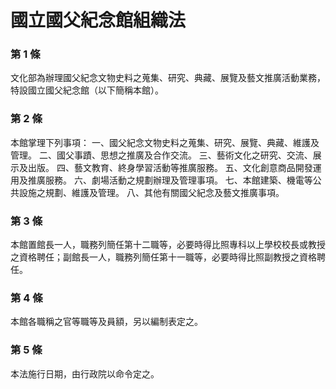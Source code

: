 # 國立國父紀念館組織法

### 第 1 條

文化部為辦理國父紀念文物史料之蒐集、研究、典藏、展覽及藝文推廣活動業務，特設國立國父紀念館（以下簡稱本館）。

### 第 2 條

本館掌理下列事項：
一、國父紀念文物史料之蒐集、研究、展覽、典藏、維護及管理。
二、國父事蹟、思想之推廣及合作交流。
三、藝術文化之研究、交流、展示及出版。
四、藝文教育、終身學習活動等推廣服務。
五、文化創意商品開發運用及推廣服務。
六、劇場活動之規劃辦理及管理事項。
七、本館建築、機電等公共設施之規劃、維護及管理。
八、其他有關國父紀念及藝文推廣事項。

### 第 3 條

本館置館長一人，職務列簡任第十二職等，必要時得比照專科以上學校校長或教授之資格聘任；副館長一人，職務列簡任第十一職等，必要時得比照副教授之資格聘任。

### 第 4 條

本館各職稱之官等職等及員額，另以編制表定之。

### 第 5 條

本法施行日期，由行政院以命令定之。
